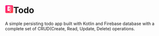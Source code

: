 # <img src="https://github.com/AnneJ17/todo-app/blob/main/app/src/main/res/drawable/ic_todo.png" width="27" height ="27" />Todo
A simple persisting todo app built with Kotlin and Firebase database with a complete set of CRUD(Create, Read, Update, Delete) operations.  
